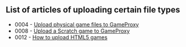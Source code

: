 ## List of articles of uploading certain file types

* 0004 - [Upload physical game files to GameProxy](/help/index.html?article=0004-howToUploadAGameToGameProxy)
* 0008 - [Upload a Scratch game to GameProxy](/help/index.html?article=0008-howToUploadAGameFromScratchToGameProxy)
* 0012 - [How to upload HTML5 games](/help/index.html?article=0012-howToUploadHTML5Games)